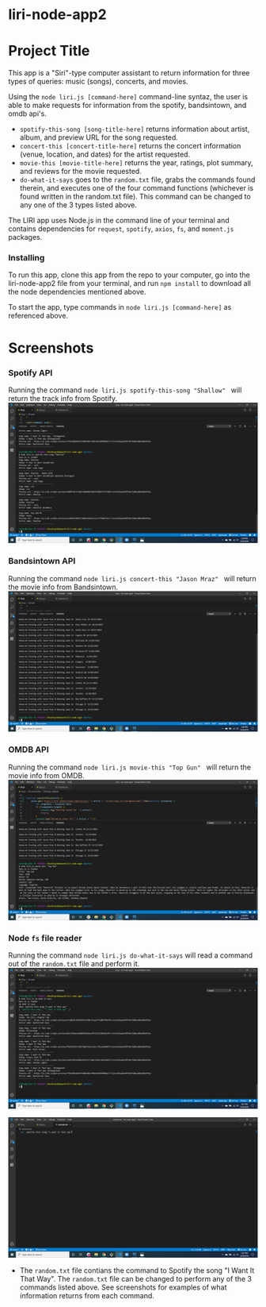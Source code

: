 # liri-node-app2

# Project Title

This app is a "Siri"-type computer assistant to return information for three types of queries: music (songs), concerts, and movies.

Using the `node liri.js [command-here]` command-line syntaz, the user is able to make requests for information from the spotify, bandsintown, and omdb api's.
 - `spotify-this-song [song-title-here]` returns information about artist, album, and preview URL for the song requested.
 - `concert-this [concert-title-here]` returns the concert information (venue, location, and dates) for the artist requested.
 - `movie-this [movie-title-here]` returns the year, ratings, plot summary, and reviews for the movie requested.
 - `do-what-it-says` goes to the `random.txt` file, grabs the commands found therein, and executes one of the four command functions (whichever is found written in the random.txt file). This command can be changed to any one of the 3 types listed above.

The LIRI app uses Node.js in the command line of your terminal and contains dependencies for `request`, `spotify`, `axios`, `fs`, and `moment.js` packages.


### Installing

To run this app, clone this app from the repo to your computer, go into the liri-node-app2 file from your terminal, and run `npm install` to download all the node dependencies mentioned above. 

To start the app, type commands in `node liri.js [command-here]` as referenced above. 


# Screenshots

### Spotify API
Running the command `node liri.js spotify-this-song "Shallow" ` will return the track info from Spotify.
![Spotify Command](/assets/SpotifyThisShallow.png)

### Bandsintown API
Running the command `node liri.js concert-this "Jason Mraz" ` will return the movie info from Bandsintown.
![ConcertThis Command](/assets/ConcertThisJasonMraz.png)

### OMDB API
Running the command `node liri.js movie-this "Top Gun" ` will return the movie info from OMDB.
![MovieThis Command](/assets/MovieThisTopGun.png)

### Node `fs` file reader
Running the command `node liri.js do-what-it-says` will read a command out of the `random.txt` file and perform it.  
![DoWhatItSays Command](/assets/DoWhatItSays.png)  

![RandomText Command](/assets/RandomText.png)
  - The `random.txt` file contians the command to Spotify the song "I Want It That Way". The `random.txt` file can be changed to perform any of the 3 commands listed above.
See screenshots for examples of what information returns from each command.